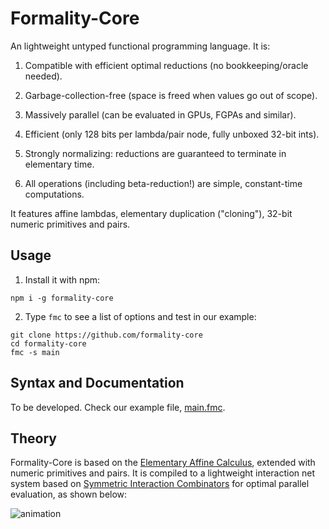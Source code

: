 # Formality-Core

An lightweight untyped functional programming language. It is:

1. Compatible with efficient optimal reductions (no bookkeeping/oracle needed).

2. Garbage-collection-free (space is freed when values go out of scope).

3. Massively parallel (can be evaluated in GPUs, FGPAs and similar).

4. Efficient (only 128 bits per lambda/pair node, fully unboxed 32-bit ints).

5. Strongly normalizing: reductions are guaranteed to terminate in elementary time.

6. All operations (including beta-reduction!) are simple, constant-time computations.

It features affine lambdas, elementary duplication ("cloning"), 32-bit numeric primitives and pairs.

## Usage

1. Install it with npm:

```
npm i -g formality-core
```

2. Type `fmc` to see a list of options and test in our example:

```
git clone https://github.com/formality-core
cd formality-core
fmc -s main
```

## Syntax and Documentation

To be developed. Check our example file, [main.fmc](main.fmc).

## Theory

Formality-Core is based on the [Elementary Affine Calculus](https://github.com/moonad/elementary-affine-calculus), extended with numeric primitives and pairs. It is compiled to a lightweight interaction net system based on [Symmetric Interaction Combinators](https://pdfs.semanticscholar.org/1731/a6e49c6c2afda3e72256ba0afb34957377d3.pdf) for optimal parallel evaluation, as shown below:

![animation](https://github.com/moonad/Nasic-Render/raw/master/nasic-render.gif)
